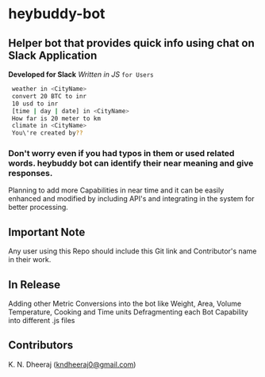 # heybuddy-bot

## Helper bot that provides quick info using chat on Slack Application

**Developed for Slack** *Written in JS* `for Users`

```bash
 weather in <CityName>
 convert 20 BTC to inr
 10 usd to inr
 [time | day | date] in <CityName>
 How far is 20 meter to km
 climate in <CityName>
 You\'re created by??
```

### Don't worry even if you had typos in them or used related words. heybuddy bot can identify their near meaning and give responses.

Planning to add more Capabilities in near time and it can be easily enhanced and modified by including API's
and integrating in the system for better processing.

## Important Note
Any user using this Repo should include this Git link and Contributor's name in their work.

## In Release
Adding other Metric Conversions into the bot like Weight, Area, Volume Temperature, Cooking and Time units
Defragmenting each Bot Capability into different .js files

## Contributors
K. N. Dheeraj (kndheeraj0@gmail.com)
